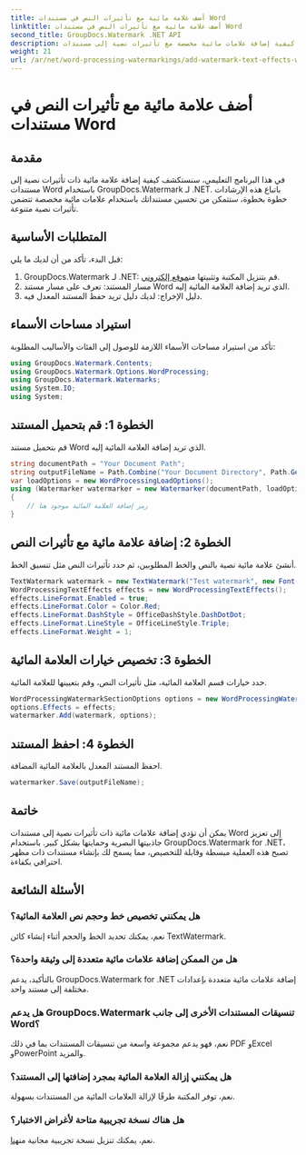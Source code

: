 ```yaml
---
title: أضف علامة مائية مع تأثيرات النص في مستندات Word
linktitle: أضف علامة مائية مع تأثيرات النص في مستندات Word
second_title: GroupDocs.Watermark .NET API
description: تعرف على كيفية إضافة علامات مائية مخصصة مع تأثيرات نصية إلى مستندات Word باستخدام GroupDocs.Watermark لـ .NET. أمان المستندات وجاذبية بصرية دون عناء.
weight: 21
url: /ar/net/word-processing-watermarkings/add-watermark-text-effects-word-docs/
---
```


# أضف علامة مائية مع تأثيرات النص في مستندات Word

## مقدمة
في هذا البرنامج التعليمي، سنستكشف كيفية إضافة علامة مائية ذات تأثيرات نصية إلى مستندات Word باستخدام GroupDocs.Watermark لـ .NET. باتباع هذه الإرشادات خطوة بخطوة، ستتمكن من تحسين مستنداتك باستخدام علامات مائية مخصصة تتضمن تأثيرات نصية متنوعة.
## المتطلبات الأساسية
قبل البدء، تأكد من أن لديك ما يلي:
1.  GroupDocs.Watermark لـ .NET: قم بتنزيل المكتبة وتثبيتها من[موقع إلكتروني](https://releases.groupdocs.com/Watermark/net/).
2. مسار المستند: تعرف على مسار مستند Word الذي تريد إضافة العلامة المائية إليه.
3. دليل الإخراج: لديك دليل تريد حفظ المستند المعدل فيه.

## استيراد مساحات الأسماء
تأكد من استيراد مساحات الأسماء اللازمة للوصول إلى الفئات والأساليب المطلوبة:
```csharp
using GroupDocs.Watermark.Contents;
using GroupDocs.Watermark.Options.WordProcessing;
using GroupDocs.Watermark.Watermarks;
using System.IO;
using System;
```
## الخطوة 1: قم بتحميل المستند
قم بتحميل مستند Word الذي تريد إضافة العلامة المائية إليه.
```csharp
string documentPath = "Your Document Path";
string outputFileName = Path.Combine("Your Document Directory", Path.GetFileName(documentPath));
var loadOptions = new WordProcessingLoadOptions();
using (Watermarker watermarker = new Watermarker(documentPath, loadOptions))
{
    // رمز إضافة العلامة المائية موجود هنا
}
```
## الخطوة 2: إضافة علامة مائية مع تأثيرات النص
أنشئ علامة مائية نصية بالنص والخط المطلوبين، ثم حدد تأثيرات النص مثل تنسيق الخط.
```csharp
TextWatermark watermark = new TextWatermark("Test watermark", new Font("Arial", 19));
WordProcessingTextEffects effects = new WordProcessingTextEffects();
effects.LineFormat.Enabled = true;
effects.LineFormat.Color = Color.Red;
effects.LineFormat.DashStyle = OfficeDashStyle.DashDotDot;
effects.LineFormat.LineStyle = OfficeLineStyle.Triple;
effects.LineFormat.Weight = 1;
```
## الخطوة 3: تخصيص خيارات العلامة المائية
حدد خيارات قسم العلامة المائية، مثل تأثيرات النص، وقم بتعيينها للعلامة المائية.
```csharp
WordProcessingWatermarkSectionOptions options = new WordProcessingWatermarkSectionOptions();
options.Effects = effects;
watermarker.Add(watermark, options);
```
## الخطوة 4: احفظ المستند
احفظ المستند المعدل بالعلامة المائية المضافة.
```csharp
watermarker.Save(outputFileName);
```

## خاتمة
يمكن أن تؤدي إضافة علامات مائية ذات تأثيرات نصية إلى مستندات Word إلى تعزيز جاذبيتها البصرية وحمايتها بشكل كبير. باستخدام GroupDocs.Watermark for .NET، تصبح هذه العملية مبسطة وقابلة للتخصيص، مما يسمح لك بإنشاء مستندات ذات مظهر احترافي بكفاءة.
## الأسئلة الشائعة
### هل يمكنني تخصيص خط وحجم نص العلامة المائية؟
نعم، يمكنك تحديد الخط والحجم أثناء إنشاء كائن TextWatermark.
### هل من الممكن إضافة علامات مائية متعددة إلى وثيقة واحدة؟
بالتأكيد، يدعم GroupDocs.Watermark for .NET إضافة علامات مائية متعددة بإعدادات مختلفة إلى مستند واحد.
### هل يدعم GroupDocs.Watermark تنسيقات المستندات الأخرى إلى جانب Word؟
نعم، فهو يدعم مجموعة واسعة من تنسيقات المستندات بما في ذلك PDF وExcel وPowerPoint والمزيد.
### هل يمكنني إزالة العلامة المائية بمجرد إضافتها إلى المستند؟
نعم، توفر المكتبة طرقًا لإزالة العلامات المائية من المستندات بسهولة.
### هل هناك نسخة تجريبية متاحة لأغراض الاختبار؟
 نعم، يمكنك تنزيل نسخة تجريبية مجانية من[هنا](https://releases.groupdocs.com/).
